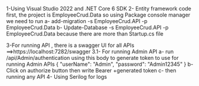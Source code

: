 1-Using Visual Studio 2022 and .NET Core 6 SDK
2- Entity framework code first, the project is EmployeeCrud.Data so using Package console manager
 we need to run a- add-migration -s EmployeeCrud.API -p EmployeeCrud.Data
                b- Update-Database -s EmployeeCrud.API -p EmployeeCrud.Data
 because there are more than Startup.cs file

 3-For running API  , there is a swagger UI for all APIs ==>https://localhost:7282/swagger 
 3.1- For running Admin API a- run /api/Admin/authentication using this body to generate token to use for running Admin APIs { "userName": "Admin", "password": "Admin12345" } b- Click on authorize button then write Bearer +generated token c- then running any API 
 4- Using Serilog for logs 
